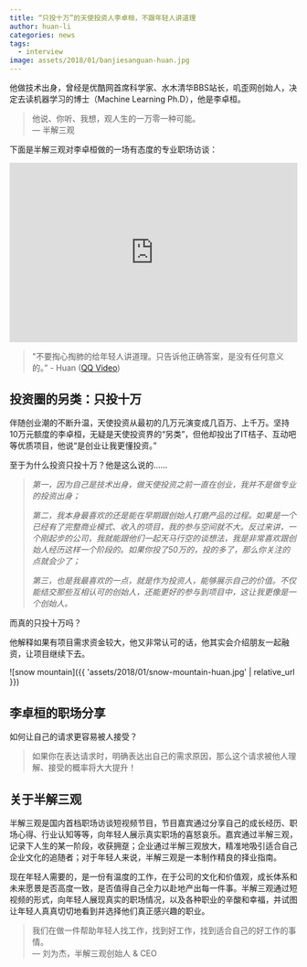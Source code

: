 ```yaml
---
title: “只投十万”的天使投资人李卓桓，不跟年轻人讲道理
author: huan-li
categories: news
tags:
  - interview
image: assets/2018/01/banjiesanguan-huan.jpg
---
```


他做技术出身，曾经是优酷网首席科学家、水木清华BBS站长，叽歪网创始人，决定去读机器学习的博士（Machine Learning Ph.D），他是李卓桓。

> 他说、你听、我想，观人生的一万零一种可能。  
> &mdash; 半解三观

下面是半解三观对李卓桓做的一场有态度的专业职场访谈：

<div class="zoom-container" style="
    position: relative;
    padding-bottom:56.25%;
    padding-top:30px;
    height:0;
    overflow:hidden;
">
  <iframe
    src="https://www.youtube.com/embed/8zkQpk7a7sM"
    width='560'
    height='315'
    allowfullscreen
    webkitallowfullscreen
    frameborder="0"
    style="
      position: absolute;
      top:0;
      left:0;
      width:100%;
      height:100%;
    "
  ></iframe>
</div>

> "不要掏心掏肺的给年轻人讲道理。只告诉他正确答案，是没有任何意义的。” - Huan ([QQ Video](https://v.qq.com/x/page/k05280qs9sv.html))

## 投资圈的另类：只投十万

伴随创业潮的不断升温，天使投资从最初的几万元演变成几百万、上千万。坚持10万元额度的李卓桓，无疑是天使投资界的“另类”，但他却投出了IT桔子、互动吧等优质项目，他说“是创业让我更懂投资。”

至于为什么投资只投十万？他是这么说的……

> _第一，因为自己是技术出身，做天使投资之前一直在创业，我并不是做专业的投资出身；_
>
> _第二，我本身最喜欢的还是能在早期跟创始人打磨产品的过程。如果是一个已经有了完整商业模式、收入的项目，我的参与空间就不大。反过来讲，一个刚起步的公司，我就能跟他们一起天马行空的谈想法，我是非常喜欢跟创始人经历这样一个阶段的。如果你投了50万的，投的多了，那么你关注的点就会少了；_
>
> _第三，也是我最喜欢的一点，就是作为投资人，能够展示自己的价值。不仅能结交那些互相认可的创始人，还能更好的参与到项目中，这让我更像是一个创始人。_

而真的只投十万吗？

他解释如果有项目需求资金较大，他又非常认可的话，他其实会介绍朋友一起融资，让项目继续下去。

![snow mountain]({{ 'assets/2018/01/snow-mountain-huan.jpg' | relative_url }})

## 李卓桓的职场分享

如何让自己的请求更容易被人接受？  

> 如果你在表达请求时，明确表达出自己的需求原因，那么这个请求被他人理解、接受的概率将大大提升！

## 关于半解三观

半解三观是国内首档职场访谈短视频节目，节目嘉宾通过分享自己的成长经历、职场心得、行业认知等等，向年轻人展示真实职场的喜怒哀乐。嘉宾通过半解三观，记录下人生的某一阶段，收获拥趸；企业通过半解三观放大，精准地吸引适合自己企业文化的追随者；对于年轻人来说，半解三观是一本制作精良的择业指南。

现在年轻人需要的，是一份有温度的工作，在于公司的文化和价值观，成长体系和未来愿景是否高度一致，是否值得自己全力以赴地产出每一件事。半解三观通过短视频的形式，向年轻人展现真实的职场情况，以及各种职业的辛酸和幸福，并试图让年轻人真真切切地看到并选择他们真正感兴趣的职业。

> 我们在做一件帮助年轻人找工作，找到好工作，找到适合自己的好工作的事情。  
> &mdash; 刘为杰，半解三观创始人 & CEO
